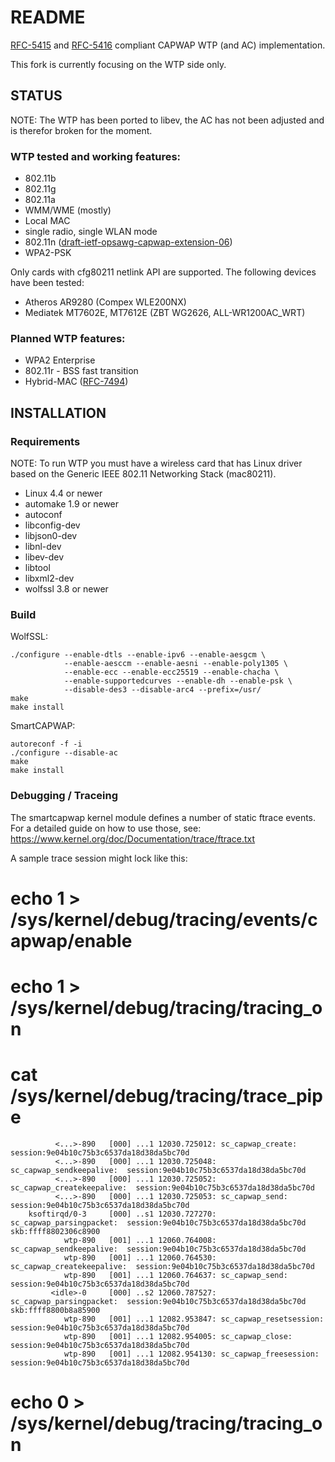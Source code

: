 # README

[RFC-5415](https://tools.ietf.org/html/rfc5415) and [RFC-5416](https://tools.ietf.org/html/rfc5416) compliant CAPWAP WTP (and AC) implementation.

This fork is currently focusing on the WTP side only.

## STATUS

NOTE: The WTP has been ported to libev, the AC has not been adjusted and is therefor broken for the moment.

### WTP tested and working features:

* 802.11b
* 802.11g
* 802.11a
* WMM/WME (mostly)
* Local MAC
* single radio, single WLAN mode
* 802.11n ([draft-ietf-opsawg-capwap-extension-06](https://tools.ietf.org/html/draft-ietf-opsawg-capwap-extension-06))
* WPA2-PSK

Only cards with cfg80211 netlink API are supported. The following devices
have been tested:

* Atheros AR9280 (Compex WLE200NX)
* Mediatek MT7602E, MT7612E (ZBT WG2626, ALL-WR1200AC_WRT)

### Planned WTP features:

* WPA2 Enterprise
* 802.11r - BSS fast transition
* Hybrid-MAC ([RFC-7494](https://tools.ietf.org/html/rfc7494))

## INSTALLATION

### Requirements

NOTE: To run WTP you must have a wireless card that has Linux driver based on the
      Generic IEEE 802.11 Networking Stack (mac80211).

* Linux 4.4 or newer
* automake 1.9 or newer
* autoconf
* libconfig-dev
* libjson0-dev
* libnl-dev
* libev-dev
* libtool
* libxml2-dev
* wolfssl 3.8 or newer


### Build

WolfSSL:

    ./configure --enable-dtls --enable-ipv6 --enable-aesgcm \
                --enable-aesccm --enable-aesni --enable-poly1305 \
                --enable-ecc --enable-ecc25519 --enable-chacha \
                --enable-supportedcurves --enable-dh --enable-psk \
                --disable-des3 --disable-arc4 --prefix=/usr/
    make
    make install

SmartCAPWAP:

    autoreconf -f -i
    ./configure --disable-ac
    make
    make install

### Debugging / Traceing

The smartcapwap kernel module defines a number of static ftrace events. For a detailed
guide on how to use those, see: https://www.kernel.org/doc/Documentation/trace/ftrace.txt

A sample trace session might lock like this:

   # echo 1 > /sys/kernel/debug/tracing/events/capwap/enable
   # echo 1 > /sys/kernel/debug/tracing/tracing_on
   # cat /sys/kernel/debug/tracing/trace_pipe
              <...>-890   [000] ...1 12030.725012: sc_capwap_create:  session:9e04b10c75b3c6537da18d38da5bc70d
              <...>-890   [000] ...1 12030.725048: sc_capwap_sendkeepalive:  session:9e04b10c75b3c6537da18d38da5bc70d
              <...>-890   [000] ...1 12030.725052: sc_capwap_createkeepalive:  session:9e04b10c75b3c6537da18d38da5bc70d
              <...>-890   [000] ...1 12030.725053: sc_capwap_send:  session:9e04b10c75b3c6537da18d38da5bc70d
        ksoftirqd/0-3     [000] ..s1 12030.727270: sc_capwap_parsingpacket:  session:9e04b10c75b3c6537da18d38da5bc70d skb:ffff8802306c8900
                wtp-890   [001] ...1 12060.764008: sc_capwap_sendkeepalive:  session:9e04b10c75b3c6537da18d38da5bc70d
                wtp-890   [001] ...1 12060.764530: sc_capwap_createkeepalive:  session:9e04b10c75b3c6537da18d38da5bc70d
                wtp-890   [001] ...1 12060.764637: sc_capwap_send:  session:9e04b10c75b3c6537da18d38da5bc70d
             <idle>-0     [000] ..s2 12060.787527: sc_capwap_parsingpacket:  session:9e04b10c75b3c6537da18d38da5bc70d skb:ffff8800b8a85900
                wtp-890   [001] ...1 12082.953847: sc_capwap_resetsession:  session:9e04b10c75b3c6537da18d38da5bc70d
                wtp-890   [001] ...1 12082.954005: sc_capwap_close:  session:9e04b10c75b3c6537da18d38da5bc70d
                wtp-890   [001] ...1 12082.954130: sc_capwap_freesession:  session:9e04b10c75b3c6537da18d38da5bc70d
   # echo 0 > /sys/kernel/debug/tracing/tracing_on
